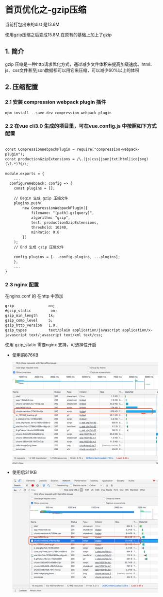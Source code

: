 # 首页优化之-gzip压缩

当前打包出来的dist 是13.6M

使用gzip压缩之后变成15.8M,在原有的基础上加上了gzip

## 1. 简介

gzip 压缩是一种http请求优化方式，通过减少文件体积来提高加载速度。html、js、css文件甚至json数据都可以用它来压缩，可以减少60%以上的体积

## 2. 压缩配置

### 2.1 安装 compression webpack plugin 插件

```
npm install --save-dev compression-webpack-plugin
```

### 2.2 在vue cli3.0 生成的项目里，可在vue.config.js 中按照如下方式配置

```

const CompressionWebpackPlugin = require("compression-webpack-plugin");
const productionGzipExtensions = /\.(js|css|json|txt|html|ico|svg)(\?.*)?$/i;

module.exports = {
 	...
  configureWebpack: config => {
    const plugins = [];

    // Begin 生成 gzip 压缩文件
    plugins.push(
        new CompressionWebpackPlugin({
            filename: "[path].gz[query]",
            algorithm: "gzip",
            test: productionGzipExtensions,
            threshold: 10240,
            minRatio: 0.8
        })
    );
    // End 生成 gzip 压缩文件
    
    config.plugins = [...config.plugins, ...plugins];
	},
	...
}
```

### 2.3 nginx 配置

在nginx.conf 的 在http 中添加

    gzip                on;
    #gzip_static         on;
    gzip_min_length     1k;
    gzip_comp_level     5;
    gzip_http_version   1.0;
    gzip_types          text/plain application/javascript application/x-javascript text/javascript text/xml text/css;
使用 gzip_static  需要nginx 支持，可选择性开启

- 使用前876KB

  ![image-20200326183747822](./img/image-20200326183747822.png)

- 使用后311KB

  ![image-20200326183657671](./img/image-20200326183657671.png)
